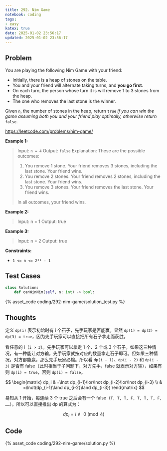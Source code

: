 ```yaml
---
title: 292. Nim Game
notebook: coding
tags:
- easy
katex: true
date: 2025-01-02 23:56:17
updated: 2025-01-02 23:56:17
---
```

## Problem

You are playing the following Nim Game with your friend:

- Initially, there is a heap of stones on the table.
- You and your friend will alternate taking turns, and **you go first**.
- On each turn, the person whose turn it is will remove 1 to 3 stones from the heap.
- The one who removes the last stone is the winner.

Given `n`, the number of stones in the heap, return `true` _if you can win the game assuming both you and your friend play optimally, otherwise return_ `false`.

<https://leetcode.com/problems/nim-game/>

**Example 1:**

> Input: `n = 4`
> Output: `false`
> Explanation: These are the possible outcomes:
>
> 1. You remove 1 stone. Your friend removes 3 stones, including the last stone. Your friend wins.
> 2. You remove 2 stones. Your friend removes 2 stones, including the last stone. Your friend wins.
> 3. You remove 3 stones. Your friend removes the last stone. Your friend wins.
>
> In all outcomes, your friend wins.

**Example 2:**

> Input: n = 1
> Output: true

**Example 3:**

> Input: n = 2
> Output: true

**Constraints:**

- `1 <= n <= 2³¹ - 1`

## Test Cases

``` python
class Solution:
    def canWinNim(self, n: int) -> bool:
```

{% asset_code coding/292-nim-game/solution_test.py %}

## Thoughts

定义 `dp(i)` 表示初始时有 i 个石子，先手玩家是否能赢。显然 `dp(1) = dp(2) = dp(3) = true`，因为先手玩家可以直接把所有石子拿走而获胜。

看任意的 i（`i > 3`）。先手玩家可以拿走 1 个、2 个或 3 个石子，如果这三种情况，有一种能让对方输，先手玩家就按对应的数量拿走石子即可。但如果三种情况，对方都能赢，那么先手玩家必输。所以看 `dp(i - 1)`、`dp(i - 2)` 和 `dp(i - 3)` 是否有 false（此时相当于子问题下，对方先手，false 就表示对方输），如果有则 `dp(i) = true`，否则 `dp(i) = false`。

$$
\begin{matrix}
  dp_i & =\lnot dp_{i-1}\lor\lnot dp_{i-2}\lor\lnot dp_{i-3} \\
  & =\lnot(dp_{i-1}\land dp_{i-2}\land dp_{i-3})
\end{matrix}
$$

易知从 1 开始，每连续 3 个 true 之后会有一个 false（`T, T, T, F, T, T, T, F, ……`）。所以可以直接推出 dp 的算式为：

$$
dp_i=i\not\equiv 0\pmod{4}
$$

## Code

{% asset_code coding/292-nim-game/solution.py %}
